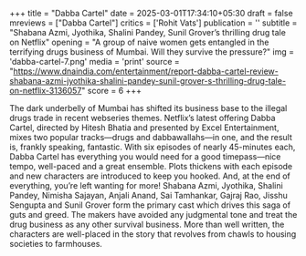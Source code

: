 +++
title = "Dabba Cartel"
date = 2025-03-01T17:34:10+05:30
draft = false
mreviews = ["Dabba Cartel"]
critics = ['Rohit Vats']
publication = ''
subtitle = "Shabana Azmi, Jyothika, Shalini Pandey, Sunil Grover’s thrilling drug tale on Netflix"
opening = "A group of naive women gets entangled in the terrifying drugs business of Mumbai. Will they survive the pressure?"
img = 'dabba-cartel-7.png'
media = 'print'
source = "https://www.dnaindia.com/entertainment/report-dabba-cartel-review-shabana-azmi-jyothika-shalini-pandey-sunil-grover-s-thrilling-drug-tale-on-netflix-3136057"
score = 6
+++

The dark underbelly of Mumbai has shifted its business base to the illegal drugs trade in recent webseries themes. Netflix’s latest offering Dabba Cartel, directed by Hitesh Bhatia and presented by Excel Entertainment, mixes two popular tracks—drugs and dabbawallahs—in one, and the result is, frankly speaking, fantastic. With six episodes of nearly 45-minutes each, Dabba Cartel has everything you would need for a good timepass—nice tempo, well-paced and a great ensemble. Plots thickens with each episode and new characters are introduced to keep you hooked. And, at the end of everything, you’re left wanting for more! Shabana Azmi, Jyothika, Shalini Pandey, Nimisha Sajayan, Anjali Anand, Sai Tamhankar, Gajraj Rao, Jisshu Sengupta and Sunil Grover form the primary cast which drives this saga of guts and greed. The makers have avoided any judgmental tone and treat the drug business as any other survival business. More than well written, the characters are well-placed in the story that revolves from chawls to housing societies to farmhouses.
